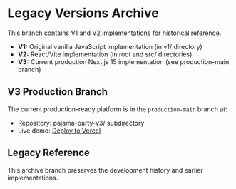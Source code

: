# Legacy Versions Archive

This branch contains V1 and V2 implementations for historical reference.

- **V1:** Original vanilla JavaScript implementation (in v1/ directory)
- **V2:** React/Vite implementation (in root and src/ directories)  
- **V3:** Current production Next.js 15 implementation (see production-main branch)

## V3 Production Branch
The current production-ready platform is in the `production-main` branch at:
- Repository: pajama-party-v3/ subdirectory
- Live demo: [Deploy to Vercel](https://vercel.com/new/clone?repository-url=https://github.com/giovanto/pajama-party-platform)

## Legacy Reference
This archive branch preserves the development history and earlier implementations.

